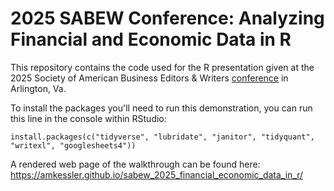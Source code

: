 # 2025 SABEW Conference: Analyzing Financial and Economic Data in R

This repository contains the code used for the R presentation given at the 2025 Society of American Business Editors & Writers [conference](https://sabew.org/event/sabew25/) in Arlington, Va.

To install the packages you'll need to run this demonstration, you can run this line in the console within RStudio:

`install.packages(c("tidyverse", "lubridate", "janitor", "tidyquant", "writexl", "googlesheets4"))`

A rendered web page of the walkthrough can be found here: <https://amkessler.github.io/sabew_2025_financial_economic_data_in_r/>
